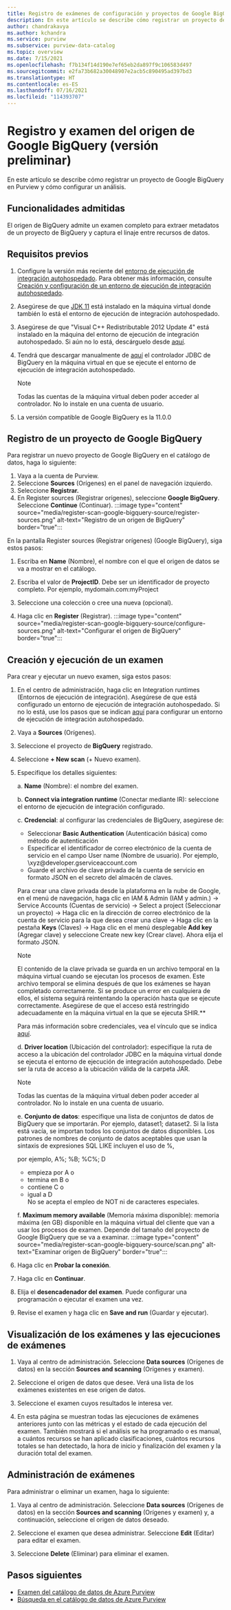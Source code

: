```yaml
---
title: Registro de exámenes de configuración y proyectos de Google BigQuery en Azure Purview
description: En este artículo se describe cómo registrar un proyecto de Google BigQuery en Azure Purview y cómo configurar un análisis.
author: chandrakavya
ms.author: kchandra
ms.service: purview
ms.subservice: purview-data-catalog
ms.topic: overview
ms.date: 7/15/2021
ms.openlocfilehash: f7b134f14d190e7ef65eb2da897f9c106583d497
ms.sourcegitcommit: e2fa73b682a30048907e2acb5c890495ad397bd3
ms.translationtype: HT
ms.contentlocale: es-ES
ms.lasthandoff: 07/16/2021
ms.locfileid: "114393707"
---
```

# <a name="register-and-scan-google-bigquery-source-preview"></a>Registro y examen del origen de Google BigQuery (versión preliminar)

En este artículo se describe cómo registrar un proyecto de Google BigQuery en Purview y cómo configurar un análisis.

## <a name="supported-capabilities"></a>Funcionalidades admitidas

El origen de BigQuery admite un examen completo para extraer metadatos de un proyecto de BigQuery y captura el linaje entre recursos de datos.

## <a name="prerequisites"></a>Requisitos previos

1.  Configure la versión más reciente del [entorno de ejecución de integración autohospedado](https://www.microsoft.com/download/details.aspx?id=39717).
    Para obtener más información, consulte [Creación y configuración de un entorno de ejecución de integración autohospedado](../data-factory/create-self-hosted-integration-runtime.md).

2.  Asegúrese de que [JDK 11](https://www.oracle.com/java/technologies/javase-jdk11-downloads.html) está instalado en la máquina virtual donde también lo está el entorno de ejecución de integración autohospedado.

3.  Asegúrese de que \"Visual C++ Redistributable 2012 Update 4\" está instalado en la máquina del entorno de ejecución de integración autohospedado. Si aún no lo está, descárguelo desde [aquí](https://www.microsoft.com/download/details.aspx?id=30679).

4.  Tendrá que descargar manualmente de [aquí](https://cloud.google.com/bigquery/providers/simba-drivers) el controlador JDBC de BigQuery en la máquina virtual en que se ejecute el entorno de ejecución de integración autohospedado.

    > [!Note]
    > Todas las cuentas de la máquina virtual deben poder acceder al controlador. No lo instale en una cuenta de usuario.

5.  La versión compatible de Google BigQuery es la 11.0.0

## <a name="register-a-google-bigquery-project"></a>Registro de un proyecto de Google BigQuery

Para registrar un nuevo proyecto de Google BigQuery en el catálogo de datos, haga lo siguiente:

1.  Vaya a la cuenta de Purview.
2.  Seleccione **Sources** (Orígenes) en el panel de navegación izquierdo.
3.  Seleccione **Registrar.**
4.  En Register sources (Registrar orígenes), seleccione **Google BigQuery**. Seleccione **Continue** (Continuar).
    :::image type="content" source="media/register-scan-google-bigquery-source/register-sources.png" alt-text="Registro de un origen de BigQuery" border="true":::
   
En la pantalla Register sources (Registrar orígenes) (Google BigQuery), siga estos pasos:

1.  Escriba en **Name** (Nombre), el nombre con el que el origen de datos se va a mostrar en el catálogo.

2.  Escriba el valor de **ProjectID**. Debe ser un identificador de proyecto completo. Por ejemplo, mydomain.com:myProject

3.  Seleccione una colección o cree una nueva (opcional).

4.  Haga clic en **Register** (Registrar).
    :::image type="content" source="media/register-scan-google-bigquery-source/configure-sources.png" alt-text="Configurar el origen de BigQuery" border="true":::

## <a name="creating-and-running-a-scan"></a>Creación y ejecución de un examen

Para crear y ejecutar un nuevo examen, siga estos pasos:

1.  En el centro de administración, haga clic en Integration runtimes (Entornos de ejecución de integración). Asegúrese de que está configurado un entorno de ejecución de integración autohospedado. Si no lo está, use los pasos que se indican [aquí](./manage-integration-runtimes.md) para configurar un entorno de ejecución de integración autohospedado.

2.  Vaya a **Sources** (Orígenes).

3.  Seleccione el proyecto de **BigQuery** registrado.

4.  Seleccione **+ New scan** (+ Nuevo examen).

5.  Especifique los detalles siguientes:

    a.  **Name** (Nombre): el nombre del examen.

    b.  **Connect via integration runtime** (Conectar mediante IR): seleccione el entorno de ejecución de integración configurado.

    c.  **Credencial**: al configurar las credenciales de BigQuery, asegúrese de:

    - Seleccionar **Basic Authentication** (Autenticación básica) como método de autenticación
    - Especificar el identificador de correo electrónico de la cuenta de servicio en el campo User name (Nombre de usuario). Por ejemplo, \xyz\@developer.gserviceaccount.com
    - Guarde el archivo de clave privada de la cuenta de servicio en formato JSON en el secreto del almacén de claves.

    Para crear una clave privada desde la plataforma en la nube de Google, en el menú de navegación, haga clic en IAM & Admin (IAM y admin.) -\> Service Accounts (Cuentas de servicio) -\> Select a project (Seleccionar un proyecto) -\> Haga clic en la dirección de correo electrónico de la cuenta de servicio para la que desea crear una clave -\> Haga clic en la pestaña **Keys** (Claves) -\> Haga clic en el menú desplegable **Add key** (Agregar clave) y seleccione Create new key (Crear clave). Ahora elija el formato JSON.

      > [!Note]
      > El contenido de la clave privada se guarda en un archivo temporal en la máquina virtual cuando se ejecutan los procesos de examen. Este archivo temporal se elimina después de que los exámenes se hayan completado correctamente. Si se produce un error en cualquiera de ellos, el sistema seguirá reintentando la operación hasta que se ejecute correctamente. Asegúrese de que el acceso está restringido adecuadamente en la máquina virtual en la que se ejecuta SHIR.**

    Para más información sobre credenciales, vea el vínculo que se indica [aquí](manage-credentials.md).

    d.  **Driver location** (Ubicación del controlador): especifique la ruta de acceso a la ubicación del controlador JDBC en la máquina virtual donde se ejecuta el entorno de ejecución de integración autohospedado. Debe ser la ruta de acceso a la ubicación válida de la carpeta JAR.    
    > [!Note]
    > Todas las cuentas de la máquina virtual deben poder acceder al controlador. No lo instale en una cuenta de usuario.

    e.  **Conjunto de datos**: especifique una lista de conjuntos de datos de BigQuery que se importarán. Por ejemplo, dataset1; dataset2. Si la lista está vacía, se importan todos los conjuntos de datos disponibles.
        Los patrones de nombres de conjunto de datos aceptables que usan la sintaxis de expresiones SQL LIKE incluyen el uso de %, 

    por ejemplo, A%; %B; %C%; D
    - empieza por A o
    - termina en B o
    - contiene C o
    - igual a D    
No se acepta el empleo de NOT ni de caracteres especiales.
    
    f.  **Maximum memory available** (Memoria máxima disponible): memoria máxima (en GB) disponible en la máquina virtual del cliente que van a usar los procesos de examen. Depende del tamaño del proyecto de Google BigQuery que se va a examinar.
        :::image type="content" source="media/register-scan-google-bigquery-source/scan.png" alt-text="Examinar origen de BigQuery" border="true":::

6.  Haga clic en **Probar la conexión**.

7.  Haga clic en **Continuar**.

8.  Elija el **desencadenador del examen**. Puede configurar una programación o ejecutar el examen una vez.

9.  Revise el examen y haga clic en **Save and run** (Guardar y ejecutar).

## <a name="viewing-your-scans-and-scan-runs"></a>Visualización de los exámenes y las ejecuciones de exámenes

1. Vaya al centro de administración. Seleccione **Data sources** (Orígenes de datos) en la sección **Sources and scanning** (Orígenes y examen).

2. Seleccione el origen de datos que desee. Verá una lista de los exámenes existentes en ese origen de datos.

3. Seleccione el examen cuyos resultados le interesa ver.

4. En esta página se muestran todas las ejecuciones de exámenes anteriores junto con las métricas y el estado de cada ejecución del examen. También mostrará si el análisis se ha programado o es manual, a cuántos recursos se han aplicado clasificaciones, cuántos recursos totales se han detectado, la hora de inicio y finalización del examen y la duración total del examen.

## <a name="manage-your-scans"></a>Administración de exámenes

Para administrar o eliminar un examen, haga lo siguiente:

1. Vaya al centro de administración. Seleccione **Data sources** (Orígenes de datos) en la sección **Sources and scanning** (Orígenes y examen) y, a continuación, seleccione el origen de datos deseado.

2. Seleccione el examen que desea administrar. Seleccione **Edit** (Editar) para editar el examen.

3. Seleccione **Delete** (Eliminar) para eliminar el examen.

## <a name="next-steps"></a>Pasos siguientes

- [Examen del catálogo de datos de Azure Purview](how-to-browse-catalog.md)
- [Búsqueda en el catálogo de datos de Azure Purview](how-to-search-catalog.md)